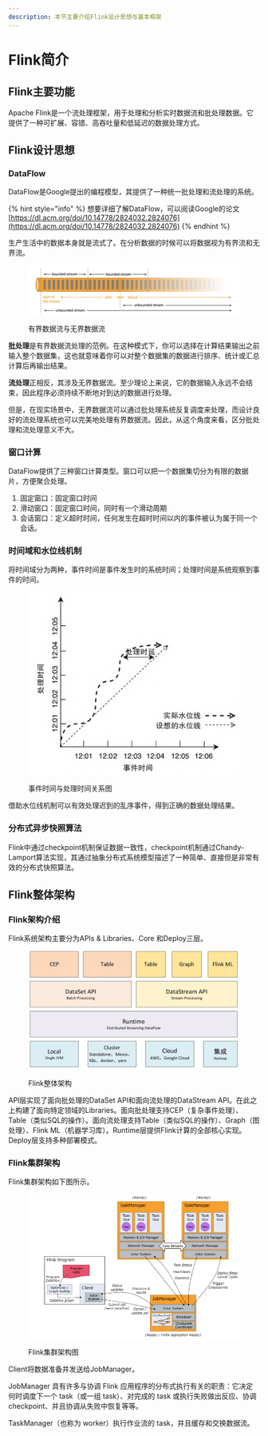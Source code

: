 ```yaml
---
description: 本节主要介绍Flink设计思想与基本框架
---
```


# Flink简介

## Flink主要功能

Apache Flink是一个流处理框架，用于处理和分析实时数据流和批处理数据。它提供了一种可扩展、容错、高吞吐量和低延迟的数据处理方式。

## Flink设计思想

### DataFlow

DataFlow是Google提出的编程模型，其提供了一种统一批处理和流处理的系统。

{% hint style="info" %}
想要详细了解DataFlow，可以阅读Google的论文[https://dl.acm.org/doi/10.14778/2824032.2824076](https://dl.acm.org/doi/10.14778/2824032.2824076)
{% endhint %}

生产生活中的数据本身就是流式了。在分析数据的时候可以将数据视为有界流和无界流。

<figure><img src=".gitbook/assets/image.png" alt=""><figcaption><p>有界数据流与无界数据流</p></figcaption></figure>

**批处理**是有界数据流处理的范例。在这种模式下，你可以选择在计算结果输出之前输入整个数据集，这也就意味着你可以对整个数据集的数据进行排序、统计或汇总计算后再输出结果。

**流处理**正相反，其涉及无界数据流。至少理论上来说，它的数据输入永远不会结束，因此程序必须持续不断地对到达的数据进行处理。

但是，在现实场景中，无界数据流可以通过批处理系统反复调度来处理，而设计良好的流处理系统也可以完美地处理有界数据流。因此，从这个角度来看，区分批处理和流处理意义不大。

### 窗口计算

DataFlow提供了三种窗口计算类型。窗口可以把一个数据集切分为有限的数据片，方便聚合处理。

1. 固定窗口：固定窗口时间
2. 滑动窗口：固定窗口时间，同时有一个滑动周期
3. 会话窗口：定义超时时间，任何发生在超时时间以内的事件被认为属于同一个会话。

### 时间域和水位线机制

将时间域分为两种，事件时间是事件发生时的系统时间；处理时间是系统观察到事件的时间。

<figure><img src=".gitbook/assets/image (1).png" alt=""><figcaption><p>事件时间与处理时间关系图</p></figcaption></figure>

借助水位线机制可以有效处理迟到的乱序事件，得到正确的数据处理结果。

### 分布式异步快照算法

Flink中通过checkpoint机制保证数据一致性，checkpoint机制通过Chandy-Lamport算法实现，其通过抽象分布式系统模型描述了一种简单、直接但是非常有效的分布式快照算法。

## Flink整体架构

### Flink架构介绍

Flink系统架构主要分为APIs & Libraries、Core 和Deploy三层。

<figure><img src=".gitbook/assets/image (3).png" alt=""><figcaption><p>Flink整体架构</p></figcaption></figure>

API层实现了面向批处理的DataSet API和面向流处理的DataStream API。在此之上构建了面向特定领域的Libraries。面向批处理支持CEP（复杂事件处理）、Table（类似SQL的操作）。面向流处理支持Table（类似SQL的操作）、Graph（图处理）、Flink ML（机器学习库）。Runtime层提供Flink计算的全部核心实现。Deploy层支持多种部署模式。

### Flink集群架构

Flink集群架构如下图所示。

<figure><img src=".gitbook/assets/image (2).png" alt=""><figcaption><p>Flink集群架构图</p></figcaption></figure>

Client将数据准备并发送给JobManager。

JobManager 具有许多与协调 Flink 应用程序的分布式执行有关的职责：它决定何时调度下一个 task（或一组 task）、对完成的 task 或执行失败做出反应、协调 checkpoint、并且协调从失败中恢复等等。

TaskManager（也称为 worker）执行作业流的 task，并且缓存和交换数据流。

